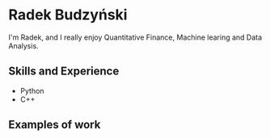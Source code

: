 # Radek Budzyński
I'm Radek, and I really enjoy Quantitative Finance, Machine learing and Data Analysis.

## Skills and Experience
- Python 
- C++

## Examples of work
